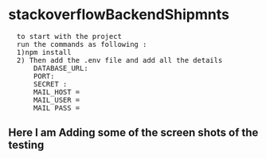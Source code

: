 # stackoverflowBackendShipmnts

<pre>
  to start with the project 
  run the commands as following : 
  1)npm install 
  2) Then add the .env file and add all the details
      DATABASE_URL: 
      PORT:
      SECRET :
      MAIL_HOST = 
      MAIL_USER = 
      MAIL_PASS = 
</pre>

<h2>Here I am Adding some of the screen shots of the testing</h2>
